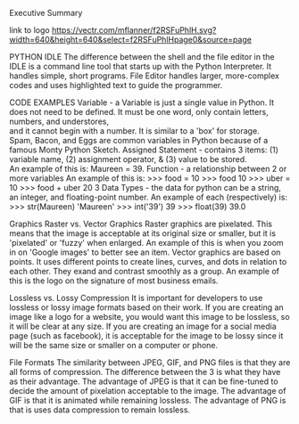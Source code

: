 Executive Summary

link to logo
https://vectr.com/mflanner/f2RSFuPhlH.svg?width=640&height=640&select=f2RSFuPhlHpage0&source=page

PYTHON IDLE
The difference between the shell and the file editor in the IDLE is a command line tool that starts up with the Python Interpreter.  It handles simple, short programs.  File Editor handles larger, more-complex codes and uses highlighted text to guide the programmer.  

CODE EXAMPLES
Variable - a Variable is just a single value in Python.  It does not need to be defined.  It must be one word, only contain letters, numbers, and understores,        
    and it cannot begin with a number. It is similar to a 'box' for storage.  
    Spam, Bacon, and Eggs are common variables in Python because of a famous Monty Python Sketch. 
Assigned Statement - contains 3 items: (1) variable name, (2) assignment operator, & (3) value to be stored.  
    An example of this is: Maureen = 39. 
Function - a relationship between 2 or more variables
    An example of this is: 
      >>> food = 10
      >>> food
      10
      >>> uber = 10
      >>> food + uber 
      20
3 Data Types - the data for python can be a string, an integer, and floating-point number.
    An example of each (respectively) is:
      >>> str(Maureen)
      'Maureen'
      >>> int('39')
      39
      >>> float(39)
      39.0


Graphics
Raster vs. Vector Graphics
Raster graphics are pixelated.  This means that the image is acceptable at its original size or smaller, but it is 'pixelated' or 'fuzzy' when enlarged.  An example of this is when you zoom in on 'Google images' to better see an item. 
Vector graphics are based on points.  It uses different points to create lines, curves, and dots in relation to each other.  They exand and contrast smoothly as a group.   An example of this is the logo on the signature of most business emails. 

Lossless vs. Lossy Compression
It is important for developers to use lossless or lossy image formats based on their work.  If you are creating an image like a logo for a website, you would want this image to be lossless, so it will be clear at any size.  If you are creating an image for a social media page (such as facebook), it is acceptable for the image to be lossy since it will be the same size or smaller on a computer or phone.  

File Formats
The similarity between JPEG, GIF, and PNG files is that they are all forms of compression.  The difference between the 3 is what they have as their advantage.  The advantage of JPEG is that it can be fine-tuned to decide the amount of pixelation acceptable to the image.  The advantage of GIF is that it is animated while remaining lossless.  The advantage of PNG is that is uses data compression to remain lossless. 
